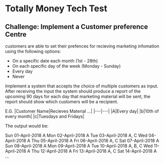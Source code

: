 # Totally Money Tech Test

## Challenge: Implement a Customer preference Centre

customers are able to set their prefences for recieving marketing infomation using the following options:

- On a specific date each month (1st - 28th)
- On each specific day of the week (Monday - Sunday)
- Every day
- Never

Implement a system that accepts the choice of multiple customers as input. After receiving the input the system should produce a report of the upcoming 90 days for each day that marketing material will be sent, the report should show which customers will be a recipient.

E.G.
|Customer Name|Recieves Material ...|
|---|---|
|A|Every day|
|b|10th of every month|
|c|Tuesdays and Fridays|

The output would be:

Sun 01-April-2018 A
Mon 02-April-2018 A
Tue 03-April-2018 A, C
Wed 04-April-2018 A
Thu 05-April-2018 A
Fri 06-April-2018 A, C
Sat 07-April-2018 A
Sun 08-April-2018 A
Mon 09-April-2018 A
Tue 10-April-2018 A, B, C
Wed 11-April-2018 A
Thu 12-April-2018 A
Fri 13-April-2018 A, C
Sat 14-April-2018 A
...
